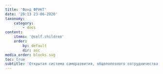 ```yaml
---
title: 'Фонд ФРУКТ'
date: '20:13 23-06-2020'
taxonomy:
    category:
        - docs
content:
    items: '@self.children'
    order:
        by: default
        dir: asc
media_order: blocks.svg
toc: true
subtitle: 'Открытая система саморазвития, общеполезного сотрудничества и всевозможного совместного творчества'
---
```


